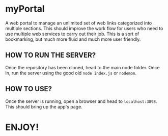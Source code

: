 # myPortal
A web portal to manage an unlimited set of web links categorized into multiple sections. This should improve the work flow for users who need to use multiple web services to carry out their job. This is a sort of bookmarking, but much more fluid and much more user friendly.

## HOW TO RUN THE SERVER?
Once the repository has been cloned, head to the main node folder. Once in, run the server using the good old `node index.js` or `nodemon`.

## HOW TO USE?
Once the server is running, open a browser and head to `localhost:3898`. This should bring up the app's page.

# ENJOY!
